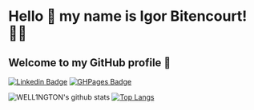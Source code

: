 # Hello 👋 my name is Igor Bitencourt! 👨‍💻
## Welcome to my GitHub profile 👋

[![Linkedin Badge](https://img.shields.io/badge/LinkedIn-blue?style=flat-square&logo=Linkedin&logoColor=white&link=https://www.linkedin.com/in/igorbdev/)](https://www.linkedin.com/in/igorbdev/)
[![GHPages Badge](https://img.shields.io/badge/GitHub%20Pages-black?style=flat-square&logo=GitHub&logoColor=white&link=https://igorb-dev.github.io/igorb-dev/)](https://igorb-dev.github.io/igorb-dev/)


![WELL1NGTON's github stats](https://github-readme-stats.vercel.app/api?username=igorb-dev&show_icons=true&count_private=true&theme=radical)
[![Top Langs](https://github-readme-stats.vercel.app/api/top-langs/?username=igorb-dev)](https://github.com/igorb-dev/github-readme-stats&theme=radical)
